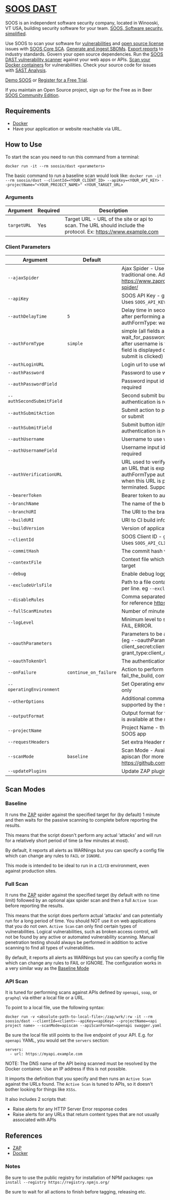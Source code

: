 # [SOOS DAST](https://soos.io/dast-product/)

SOOS is an independent software security company, located in Winooski, VT USA, building security software for your team. [SOOS, Software security, simplified](https://soos.io).

Use SOOS to scan your software for [vulnerabilities](https://app.soos.io/research/vulnerabilities) and [open source license](https://app.soos.io/research/licenses) issues with [SOOS Core SCA](https://soos.io/products/sca). [Generate and ingest SBOMs](https://soos.io/products/sbom-manager). [Export reports](https://kb.soos.io/help/soos-reports-for-export) to industry standards. Govern your open source dependencies. Run the [SOOS DAST vulnerability scanner](https://soos.io/products/dast) against your web apps or APIs. [Scan your Docker containers](https://soos.io/products/containers) for vulnerabilities. Check your source code for issues with [SAST Analysis](https://soos.io/products/sast).

[Demo SOOS](https://app.soos.io/demo) or [Register for a Free Trial](https://app.soos.io/register).

If you maintain an Open Source project, sign up for the Free as in Beer [SOOS Community Edition](https://soos.io/products/community-edition).

## Requirements
- [Docker](https://www.docker.com/get-started)
- Have your application or website reachable via URL.

## How to Use
To start the scan you need to run this command from a terminal:
``` shell
docker run -it --rm soosio/dast <parameters>
```

The basic command to run a baseline scan would look like:
`docker run -it --rm soosio/dast --clientId=<YOUR_CLIENT_ID> --apiKey=<YOUR_API_KEY> --projectName="<YOUR_PROJECT_NAME>" <YOUR_TARGET_URL>`

### Arguments

| Argument | Required | Description |
| --- | --- | --- |
| `targetURL` | Yes | Target URL - URL of the site or api to scan. The URL should include the protocol. Ex: https://www.example.com |

### Client Parameters

| Argument | Default | Description |
| --- | --- | --- |
| `--ajaxSpider` |  | Ajax Spider - Use the ajax spider in addition to the traditional one. Additional information: https://www.zaproxy.org/docs/desktop/addons/ajax-spider/ |
| `--apiKey` |  | SOOS API Key - get yours from [SOOS Integration](https://app.soos.io/integrate/dast). Uses `SOOS_API_KEY` env value if present. |
| `--authDelayTime` | `5` | Delay time in seconds to wait for the page to load after performing actions in the form. (Used only on authFormType: wait_for_password and multi_page) |
| `--authFormType` | `simple` | simple (all fields are displayed at once), wait_for_password (Password field is displayed only after username is filled), or multi_page (Password field is displayed only after username is filled and submit is clicked) |
| `--authLoginURL` |  | Login url to use when authentication is required |
| `--authPassword` |  | Password to use when authentication is required |
| `--authPasswordField` |  | Password input id to use when authentication is required |
| `--authSecondSubmitField` |  | Second submit button id/name/XPath to use when authentication is required (for multi-page forms) |
| `--authSubmitAction` |  | Submit action to perform on form filled. Options: click or submit |
| `--authSubmitField` |  | Submit button id/name/XPath to use when authentication is required |
| `--authUsername` |  | Username to use when authentication is required |
| `--authUsernameField` |  | Username input id to use when authentication is required |
| `--authVerificationURL` |  | URL used to verify authentication success, should be an URL that is expected to throw 200/302 during any authFormType authentication. If authentication fails when this URL is provided, the scan will be terminated. Supports plain URL or regex URL.|
| `--bearerToken` |  | Bearer token to authenticate |
| `--branchName` |  | The name of the branch from the SCM System |
| `--branchURI` |  | The URI to the branch from the SCM System |
| `--buildURI` |  | URI to CI build info |
| `--buildVersion` |  | Version of application build artifacts |
| `--clientId` |  | SOOS Client ID - get yours from [SOOS Integration](https://app.soos.io/integrate/sast). Uses `SOOS_API_CLIENT` env value if present. |
| `--commitHash` |  | The commit hash value from the SCM System |
| `--contextFile` |  | Context file which will be loaded prior to scanning the target |
| `--debug` |  | Enable debug logging for ZAP. |
| `--excludeUrlsFile` | | Path to a file containing regex URLs to exclude, one per line. eg `--excludeUrlsFile=exclude_urls.txt`
| `--disableRules` |  | Comma separated list of ZAP rules IDs to disable. List for reference https://www.zaproxy.org/docs/alerts/ |
| `--fullScanMinutes` |  | Number of minutes for the spider to run |
| `--logLevel` |  | Minimum level to show logs: DEBUG INFO, WARN, FAIL, ERROR. |
| `--oauthParameters` |  | Parameters to be added to the oauth token request. (eg --oauthParameters="client_id:clientID, client_secret:clientSecret, grant_type:client_credentials") |
| `--oauthTokenUrl` |  | The authentication URL that grants the access_token. |
| `--onFailure` | `continue_on_failure` | Action to perform when the scan fails. Options: fail_the_build, continue_on_failure |
| `--operatingEnvironment` |  | Set Operating environment for information purposes only |
| `--otherOptions` |  | Additional command line arguments for items not supported by the set of parameters above |
| `--outputFormat` |  | Output format for vulnerabilities: only the value SARIF is available at the moment |
| `--projectName` |  | Project Name - this is what will be displayed in the SOOS app |
| `--requestHeaders` |  | Set extra Header requests |
| `--scanMode` | `baseline` | Scan Mode - Available modes: baseline, fullscan, and apiscan (for more information about scan modes visit https://github.com/soos-io/soos-dast#scan-modes) |
| `--updatePlugins` |  | Update ZAP plugins before running. |

## Scan Modes

### Baseline

It runs the [ZAP](https://www.zaproxy.org/docs/docker/about/) spider against the specified target for (by default) 1 minute and then waits for the passive scanning to complete before reporting the results.

This means that the script doesn't perform any actual ‘attacks’ and will run for a relatively short period of time (a few minutes at most).

By default, it reports all alerts as WARNings but you can specify a config file which can change any rules to `FAIL` or `IGNORE`.

This mode is intended to be ideal to run in a `CI/CD` environment, even against production sites.

### Full Scan

It runs the [ZAP](https://www.zaproxy.org/docs/docker/about/) spider against the specified target (by default with no time limit) followed by an optional ajax spider scan and then a full `Active Scan` before reporting the results.

This means that the script does perform actual ‘attacks’ and can potentially run for a long period of time. You should NOT use it on web applications that you do not own. `Active Scan` can only find certain types of vulnerabilities. Logical vulnerabilities, such as broken access control, will not be found by any active or automated vulnerability scanning. Manual penetration testing should always be performed in addition to active scanning to find all types of vulnerabilities.

By default, it reports all alerts as WARNings but you can specify a config file which can change any rules to FAIL or IGNORE. The configuration works in a very similar way as the [Baseline Mode](#baseline)

### API Scan

It is tuned for performing scans against APIs defined by `openapi`, `soap`, or `graphql` via either a local file or a URL.

To point to a local file, use the following syntax:
```
docker run -v <absolute-path-to-local-file>:/zap/wrk/:rw -it --rm soosio/dast --clientId=<client>--apiKey=<apiKey> --projectName=<api project name> --scanMode=apiscan --apiScanFormat=openapi swagger.yaml
```

Be sure the local file still points to the live endpoint of your API. E.g. for `openapi` YAML, you would set the `servers` section:
```
servers:
  - url: https://myapi.example.com
```

NOTE: The DNS name of the API being scanned must be resolved by the Docker container. Use an IP address if this is not possible.

It imports the definition that you specify and then runs an `Active Scan` against the URLs found. The `Active Scan` is tuned to APIs, so it doesn't bother looking for things like `XSSs`.

It also includes 2 scripts that:
- Raise alerts for any HTTP Server Error response codes
- Raise alerts for any URLs that return content types that are not usually associated with APIs

## References
 - [ZAP](https://www.zaproxy.org/)
 - [Docker](https://docs.docker.com/)


### Notes
Be sure to use the public registry for installation of NPM packages:
 `npm install --registry https://registry.npmjs.org/` 

Be sure to wait for all actions to finish before tagging, releasing etc.
